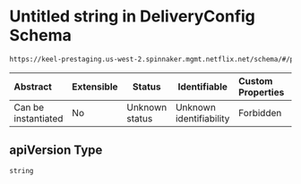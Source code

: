 # Untitled string in DeliveryConfig Schema

```txt
https://keel-prestaging.us-west-2.spinnaker.mgmt.netflix.net/schema/#/properties/apiVersion
```




| Abstract            | Extensible | Status         | Identifiable            | Custom Properties | Additional Properties | Access Restrictions | Defined In                                                    |
| :------------------ | ---------- | -------------- | ----------------------- | :---------------- | --------------------- | ------------------- | ------------------------------------------------------------- |
| Can be instantiated | No         | Unknown status | Unknown identifiability | Forbidden         | Allowed               | none                | [keel.schema.json\*](keel.schema.json "open original schema") |

## apiVersion Type

`string`
